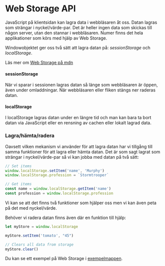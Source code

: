 Web Storage API
==================================

JavaScript på klientsidan kan lagra data i webbläsaren åt oss. Datan lagras som strängar i nyckel/värde-par. Det är heller ingen data som skickas till någon server, utan den stannar i webbläsaren. Numer finns det hela applikationer som körs med hjälp av Web Storage.

Windowobjektet ger oss två sätt att lagra datan på: *sessionStorage* och *localStorage*.

Läs mer om [Web Storage på mdn](https://developer.mozilla.org/en-US/docs/Web/API/Web_Storage_API)



#### sessionStorage

När vi sparar i sessionen lagras datan så länge som webbläsaren är öppen, även under omladdningar. När webbläsaren eller fliken stängs ner raderas datan.



#### localStorage

I localStorage lagras datan under en längre tid och man kan bara ta bort datan via JavaScript eller en rensning av cachen eller lokalt lagrad data.



### Lagra/hämta/radera

Oavsett vilken mekanism vi använder för att lagra datan har vi tillgång till samma funktioner för att lagra eller hämta datan. Det är som sagt lagrat som strängar i nyckel/värde-par så vi kan jobba med datan på två sätt:

```js
// Set items
window.localStorage.setItem('name', 'Murphy')
window.localStorage.profession = `Stormtrooper`

// Get items
const name = window.localStorage.getItem('name')
const profession = window.localStorage.profession
```

Vi kan se att det finns två funktioner som hjälper oss men vi kan även peta på det med nyckel/värde.

Behöver vi radera datan finns även där en funktion till hjälp:

```js
let myStore = window.localStorage

myStore.setItem('tomato', "45")

// Clears all data from storage
myStore.clear()
```

Du kan se ett exempel på Web Storage i [exempelmappen](../../example/webstorage).
